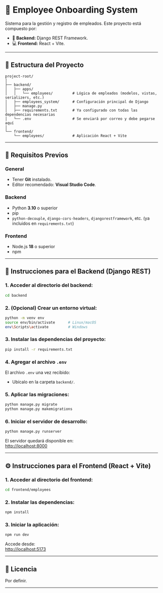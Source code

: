 
# 📘 Employee Onboarding System

Sistema para la gestión y registro de empleados. Este proyecto está compuesto por:

- 🧠 **Backend:** Django REST Framework.
- 💻 **Frontend:** React + Vite.

---

## 📁 Estructura del Proyecto

```
project-root/
│
├── backend/
│   ├── apps/
│   │   └── employees/         # Lógica de empleados (modelos, vistas, serializers, etc.)
│   ├── employees_system/      # Configuración principal de Django
│   ├── manage.py
│   ├── requirements.txt       # Ya configurado con todas las dependencias necesarias
│   └── .env                   # Se enviará por correo y debe pegarse aquí
│
└── frontend/
    └── employees/             # Aplicación React + Vite
```

---

## 🔧 Requisitos Previos

### General
- Tener **Git** instalado.
- Editor recomendado: **Visual Studio Code**.

### Backend
- Python **3.10** o superior
- pip
- `python-decouple`, `django-cors-headers`, `djangorestframework`, etc. (ya incluidos en `requirements.txt`)

### Frontend
- Node.js **18** o superior
- npm

---

## 🚀 Instrucciones para el Backend (Django REST)

### 1. Acceder al directorio del backend:

```bash
cd backend
```

### 2. (Opcional) Crear un entorno virtual:

```bash
python -m venv env
source env/bin/activate      # Linux/macOS
env\Scripts\activate         # Windows
```

### 3. Instalar las dependencias del proyecto:

```bash
pip install -r requirements.txt
```

### 4. Agregar el archivo `.env`

El archivo `.env` una vez recibido:

- Ubícalo en la carpeta `backend/`.

### 5. Aplicar las migraciones:

```bash
python manage.py migrate
python manage.py makemigrations
```

### 6. Iniciar el servidor de desarrollo:

```bash
python manage.py runserver
```

El servidor quedará disponible en:  
[http://localhost:8000](http://localhost:8000)

---

## ⚙️ Instrucciones para el Frontend (React + Vite)

### 1. Acceder al directorio del frontend:

```bash
cd frontend/employees
```

### 2. Instalar las dependencias:

```bash
npm install
```

### 3. Iniciar la aplicación:

```bash
npm run dev
```

Accede desde:  
[http://localhost:5173](http://localhost:5173)


---

## 📝 Licencia

Por definir.

---
